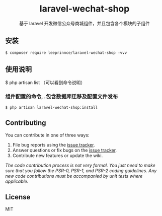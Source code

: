 <h1 align="center"> laravel-wechat-shop </h1>

<p align="center"> 基于 laravel 开发微信公众号商城组件，并且包含各个模块的子组件</p>


## 安装

```shell
$ composer require leeprinnce/laravel-wechat-shop -vvv
```

## 使用说明
$ php artisan list （可以看到命令说明）

### 组件配置的命令, .包含数据库迁移及配置文件发布
```
$ php artisan laravel-wechat-shop:install

```


## Contributing

You can contribute in one of three ways:

1. File bug reports using the [issue tracker](https://github.com/leeprinnce/laravel-wechat-shop/issues).
2. Answer questions or fix bugs on the [issue tracker](https://github.com/leeprinnce/laravel-wechat-shop/issues).
3. Contribute new features or update the wiki.

_The code contribution process is not very formal. You just need to make sure that you follow the PSR-0, PSR-1, and PSR-2 coding guidelines. Any new code contributions must be accompanied by unit tests where applicable._

## License

MIT